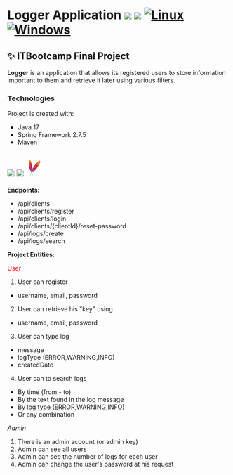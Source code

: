 # Logger Application  <code><img width="10%" src="https://img.shields.io/badge/IntelliJ_IDEA-000000.svg?style=for-the-badge&logo=intellij-idea&logoColor=white"></code> <code><img width="8%" src="https://img.shields.io/badge/MySQL-005C84?style=for-the-badge&logo=mysql&logoColor=white"></code> [![Linux](https://svgshare.com/i/Zhy.svg)](https://svgshare.com/i/Zhy.svg) [![Windows](https://svgshare.com/i/ZhY.svg)](https://svgshare.com/i/ZhY.svg)
## ✨ ITBootcamp Final Project 
**Logger** is an application that allows its registered users to store information important to them and retrieve it later using various filters.
### Technologies
Project is created with:
- Java 17
- Spring Framework 2.7.5
- Maven

<code><img width="10%" src="https://www.vectorlogo.zone/logos/java/java-icon.svg"></code>
<code><img width="8%" src="https://www.vectorlogo.zone/logos/springio/springio-icon.svg"></code>
<code><img width="8%" src="https://raw.githubusercontent.com/vscode-icons/vscode-icons/63a4a33b35b50d243716d03b95a955e49db97662/icons/file_type_maven.svg"></code>
---

**Endpoints:**
- /api/clients
- /api/clients/register
- /api/clients/login
- /api/clients/{clientId}/reset-password
- /api/logs/create
- /api/logs/search

**Project Entities:**

<span style="color:red">User</span>
1. User can register 
  - username, email, password 
2. User can retrieve his "key" using 
  - username, email, password 
3. User can type log 
  - message 
  - logType (ERROR,WARNING,INFO) 
  - createdDate 
4. User can to search logs 
  - By time (from - to) 
  - By the text found in the log message 
  - By log type (ERROR,WARNING,INFO) 
  - Or any combination

*Admin*
1. There is an admin account (or admin key) 
2. Admin can see all users 
3. Admin can see the number of logs for each user 
4. Admin can change the user's password at his request
